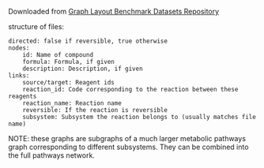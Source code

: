 Downloaded from [Graph Layout Benchmark Datasets Repository](https://visdunneright.github.io/gd_benchmark_sets/)

structure of files:

    directed: false if reversible, true otherwise
    nodes:
        id: Name of compound
        formula: Formula, if given
        description: Description, if given
    links:
        source/target: Reagent ids
        reaction_id: Code corresponding to the reaction between these reagents
        reaction_name: Reaction name
        reversible: If the reaction is reversible
        subsystem: Subsystem the reaction belongs to (usually matches file name)

NOTE: these graphs are subgraphs of a much larger metabolic pathways graph corresponding to different subsystems. They can be combined into the full pathways network.
